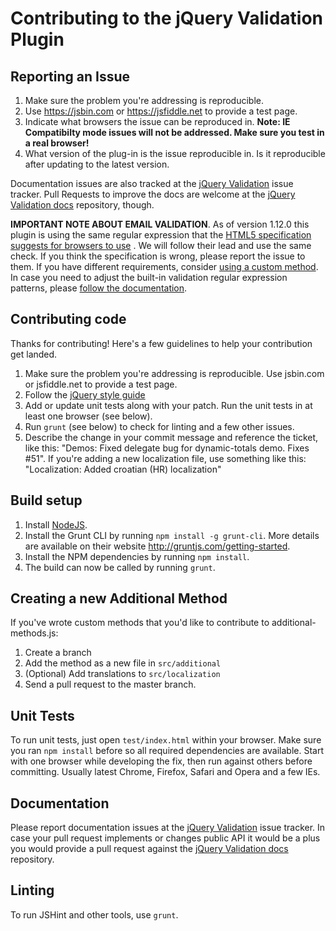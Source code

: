 # Contributing to the jQuery Validation Plugin

## Reporting an Issue

1. Make sure the problem you're addressing is reproducible.
2. Use https://jsbin.com or https://jsfiddle.net to provide a test page.
3. Indicate what browsers the issue can be reproduced in. **Note: IE Compatibilty mode issues will not be addressed.
   Make sure you test in a real browser!**
4. What version of the plug-in is the issue reproducible in. Is it reproducible after updating to the latest version.

Documentation issues are also tracked at
the [jQuery Validation](https://github.com/jquery-validation/jquery-validation/issues) issue tracker. Pull Requests to
improve the docs are welcome at the [jQuery Validation docs](https://github.com/jquery-validation/validation-content)
repository, though.

**IMPORTANT NOTE ABOUT EMAIL VALIDATION**. As of version 1.12.0 this plugin is using the same regular expression that
the [HTML5 specification suggests for browsers to use](https://html.spec.whatwg.org/multipage/forms.html#valid-e-mail-address)
. We will follow their lead and use the same check. If you think the specification is wrong, please report the issue to
them. If you have different requirements,
consider [using a custom method](http://jqueryvalidation.org/jQuery.validator.addMethod/). In case you need to adjust
the built-in validation regular expression patterns,
please [follow the documentation](http://jqueryvalidation.org/jQuery.validator.methods/).

## Contributing code

Thanks for contributing! Here's a few guidelines to help your contribution get landed.

1. Make sure the problem you're addressing is reproducible. Use jsbin.com or jsfiddle.net to provide a test page.
2. Follow the [jQuery style guide](http://contribute.jquery.com/style-guides/js)
3. Add or update unit tests along with your patch. Run the unit tests in at least one browser (see below).
4. Run `grunt` (see below) to check for linting and a few other issues.
5. Describe the change in your commit message and reference the ticket, like this: "Demos: Fixed delegate bug for
   dynamic-totals demo. Fixes #51". If you're adding a new localization file, use something like this: "Localization:
   Added croatian (HR) localization"

## Build setup

1. Install [NodeJS](http://nodejs.org).
2. Install the Grunt CLI by running `npm install -g grunt-cli`. More details are available on their
   website http://gruntjs.com/getting-started.
3. Install the NPM dependencies by running `npm install`.
4. The build can now be called by running `grunt`.

## Creating a new Additional Method

If you've wrote custom methods that you'd like to contribute to additional-methods.js:

1. Create a branch
2. Add the method as a new file in `src/additional`
3. (Optional) Add translations to `src/localization`
4. Send a pull request to the master branch.

## Unit Tests

To run unit tests, just open `test/index.html` within your browser. Make sure you ran `npm install` before so all
required dependencies are available. Start with one browser while developing the fix, then run against others before
committing. Usually latest Chrome, Firefox, Safari and Opera and a few IEs.

## Documentation

Please report documentation issues at
the [jQuery Validation](https://github.com/jquery-validation/jquery-validation/issues) issue tracker. In case your pull
request implements or changes public API it would be a plus you would provide a pull request against
the [jQuery Validation docs](https://github.com/jquery-validation/validation-content) repository.

## Linting

To run JSHint and other tools, use `grunt`.

